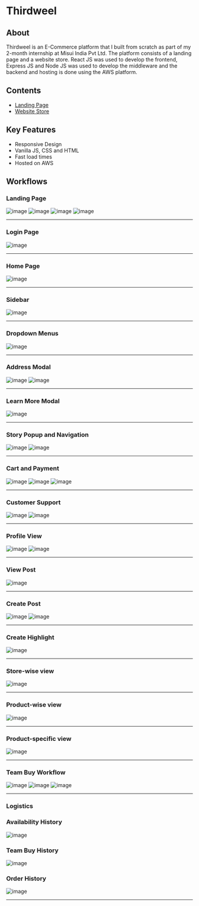 # Thirdweel
## About
Thirdweel is an E-Commerce platform that I built from scratch as part of my 2-month internship at Misui India Pvt Ltd. The platform consists of a landing page and a website store. React JS was used to develop the frontend, Express JS and Node JS was used to develop the middleware and the backend and hosting is done using the AWS platform.
   
## Contents
- [Landing Page](https://dev-yash-frontend.d3b57r97sw4yz6.amplifyapp.com/)
- [Website Store](https://dev-yash-frontend.d1kf75xx33yka6.amplifyapp.com/)

## Key Features
- Responsive Design
- Vanilla JS, CSS and HTML
- Fast load times
- Hosted on AWS

## Workflows
### **Landing Page**
   
![image](https://user-images.githubusercontent.com/71393551/189209526-5d61c63d-c858-4bfa-8200-81eeba5ba111.png)
![image](https://user-images.githubusercontent.com/71393551/189210201-5d3d6e3d-ca9d-4c6f-bb84-0e03ca6aa4a3.png)
![image](https://user-images.githubusercontent.com/71393551/189210250-196a1d4e-d8e6-457f-9891-72c7480e9b58.png)
![image](https://user-images.githubusercontent.com/71393551/189210342-141ab4fd-39d2-4045-b513-69748cb53c63.png)

---
### **Login Page**
   
![image](https://user-images.githubusercontent.com/71393551/189211173-ae9271ba-6118-489b-9415-1da0e0d8c749.png)

---
### **Home Page**
   
![image](https://user-images.githubusercontent.com/71393551/189216873-5463f2db-5724-40e8-a74a-e7c394dc1b89.png)

---
### **Sidebar**
   
![image](https://user-images.githubusercontent.com/71393551/189211712-cea8fc10-d56f-45db-9ce6-a990cade84a5.png)

---
### **Dropdown Menus**
   
![image](https://user-images.githubusercontent.com/71393551/189211797-1b7c7ea2-aac1-4f6b-90b2-16ea6f7c4dc0.png)

---
### **Address Modal**
   
![image](https://user-images.githubusercontent.com/71393551/189211870-fbd1e36b-3370-4dfd-ba5c-161b0758774b.png)
![image](https://user-images.githubusercontent.com/71393551/189213726-8d541940-109f-41ea-a964-c4f14c2fc97d.png)

---
### **Learn More Modal**
   
![image](https://user-images.githubusercontent.com/71393551/189212002-2ff3270b-33ca-44c7-acc8-ecbd27c514c4.png)

---
### **Story Popup and Navigation**
   
![image](https://user-images.githubusercontent.com/71393551/189212115-c448801b-51ec-4431-9554-2927ae9a45d0.png)
![image](https://user-images.githubusercontent.com/71393551/189212170-1f99d8ee-10cd-483d-a3ee-81a88e787926.png)

---
### **Cart and Payment**
   
![image](https://user-images.githubusercontent.com/71393551/189212978-3aa602c1-777d-4ff9-9faf-53b1df44a0e7.png)
![image](https://user-images.githubusercontent.com/71393551/189213096-f4df3403-789e-4116-9392-9e410c1156b9.png)
![image](https://user-images.githubusercontent.com/71393551/189213183-da21d9e9-a8bf-49b5-969c-a856f5cdb123.png)

---
### **Customer Support**

![image](https://user-images.githubusercontent.com/71393551/189213385-969f54f4-6520-42a9-abbb-a5e192c7c0af.png)
![image](https://user-images.githubusercontent.com/71393551/189358239-0633c247-f468-44d6-896a-6fecdb90e311.png)

---
### **Profile View**

![image](https://user-images.githubusercontent.com/71393551/189214039-d6947477-0e5f-4bd5-b5f8-d1a5b0e93f4d.png)
![image](https://user-images.githubusercontent.com/71393551/189214107-a74f305a-abbb-4231-8508-379d03e88a59.png)

---
### **View Post**

![image](https://user-images.githubusercontent.com/71393551/189214164-69123fd0-4c5e-45b6-a3fb-d1d6f30ca79c.png)

---
### **Create Post**

![image](https://user-images.githubusercontent.com/71393551/189214369-052cfd62-55d0-4218-8a88-4608522e19d9.png)
![image](https://user-images.githubusercontent.com/71393551/189214475-40d2000f-53f5-43dd-928b-e73a032ccc5a.png)

---
### **Create Highlight**

![image](https://user-images.githubusercontent.com/71393551/189214582-d81d6c98-b685-4723-a5c0-2d5146bb8be5.png)

---
### **Store-wise view**

![image](https://user-images.githubusercontent.com/71393551/189214763-0eda050a-d86a-42d3-bf3a-94ab3595e1ca.png)

---
### **Product-wise view**

![image](https://user-images.githubusercontent.com/71393551/189214918-c52dc4f9-827d-4fc0-b19a-5d2581c74418.png)

---
### **Product-specific view**

![image](https://user-images.githubusercontent.com/71393551/189215115-dd58ee65-92a4-4486-8775-bf54ecce4f65.png)

---
### **Team Buy Workflow**

![image](https://user-images.githubusercontent.com/71393551/189217058-c2632fc0-bd54-433a-b34f-4dfe2c71c922.png)
![image](https://user-images.githubusercontent.com/71393551/189215400-01c112aa-c7ab-46bd-8bc8-d1bdd1491754.png)
![image](https://user-images.githubusercontent.com/71393551/189215496-d79fb4f5-a465-4ce5-9c54-ae89756fee24.png)

---
### **Logistics**
   
### **Availability History**

![image](https://user-images.githubusercontent.com/71393551/189217437-23f459ff-08d2-4b7c-865a-b1705c9d58f3.png)
   
### **Team Buy History**

![image](https://user-images.githubusercontent.com/71393551/189217569-3fff39ce-916c-4298-9e20-74beb5cc955f.png)
   
### **Order History**

![image](https://user-images.githubusercontent.com/71393551/189217838-b8ec3fa6-a642-4c0b-a9db-11a92a676a16.png)

---
